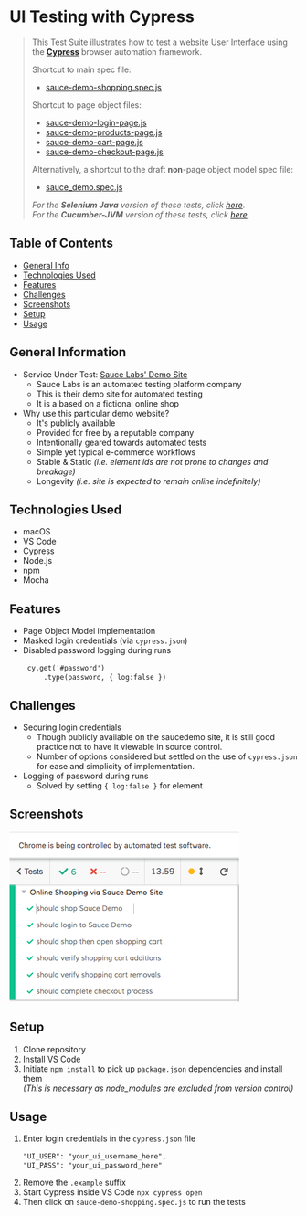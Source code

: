 
# UI Testing with Cypress

> This Test Suite illustrates how to test a website User Interface using the [**Cypress**](https://github.com/cypress-io/cypress) browser automation framework.
> 
> Shortcut to main spec file:
> * [sauce-demo-shopping.spec.js](./cypress/integration/sauce-demo-shopping.spec.js)
> 
> Shortcut to page object files:
> * [sauce-demo-login-page.js](./cypress/page-objects/sauce-demo-login-page.js)
> * [sauce-demo-products-page.js](./cypress/page-objects/sauce-demo-products-page.js)
> * [sauce-demo-cart-page.js](./cypress/page-objects/sauce-demo-cart-page.js)
> * [sauce-demo-checkout-page.js](./cypress/page-objects/sauce-demo-checkout-page.js)
> 
> Alternatively, a shortcut to the draft **non**-page object model spec file:
> * [sauce_demo.spec.js](./cypress/integration/sauce_demo.spec.js)
> 
> _For the **Selenium Java** version of these tests, click_ [_here_](../selenium-java). <br> _For the **Cucumber-JVM** version of these tests, click_ [_here_](../cucumber-java). 

## Table of Contents
* [General Info](#general-information)
* [Technologies Used](#technologies-used)
* [Features](#features)
* [Challenges](#challenges)
* [Screenshots](#screenshots)
* [Setup](#setup)
* [Usage](#usage)


## General Information
- Service Under Test: [Sauce Labs' Demo Site](https://www.saucedemo.com/)
  - Sauce Labs is an automated testing platform company
  - This is their demo site for automated testing
  - It is a based on a fictional online shop
- Why use this particular demo website?
  - It's publicly available
  - Provided for free by a reputable company
  - Intentionally geared towards automated tests
  - Simple yet typical e-commerce workflows
  - Stable & Static  _(i.e. element ids are not prone to changes and breakage)_
  - Longevity _(i.e. site is expected to remain online indefinitely)_


## Technologies Used
- macOS
- VS Code
- Cypress
- Node.js
- npm
- Mocha


## Features
- Page Object Model implementation
- Masked login credentials (via `cypress.json`)
- Disabled password logging during runs
    ```
     cy.get('#password')
         .type(password, { log:false })
    ``` 
    

## Challenges
- Securing login credentials
    - Though publicly available on the saucedemo site, it is still good practice not to have it viewable in source control.
    - Number of options considered but settled on the use of `cypress.json` for ease and simplicity of implementation.
- Logging of password during runs
    - Solved by setting `{ log:false }` for element


## Screenshots
![Test Results](./screenshot20220623_cypress-node.png)


## Setup
1. Clone repository
2. Install VS Code
3. Initiate `npm install` to pick up `package.json` dependencies and install them <br>  _(This is necessary as node_modules are excluded from version control)_


## Usage
1. Enter login credentials in the `cypress.json`  file
    ```
    "UI_USER": "your_ui_username_here",
    "UI_PASS": "your_ui_password_here"
   ```
2. Remove the `.example` suffix
3. Start Cypress inside VS Code
    `npx cypress open`
4. Then click on `sauce-demo-shopping.spec.js` to run the tests
